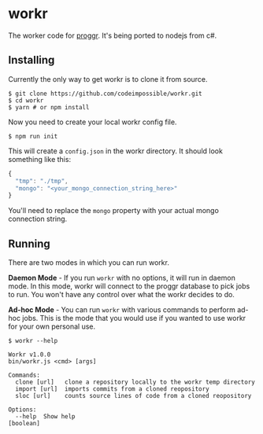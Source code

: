 workr
=====

The worker code for [proggr](http://github.com/codeimpossible/proggr). It's being ported to nodejs from c#.

## Installing

Currently the only way to get workr is to clone it from source.

```
$ git clone https://github.com/codeimpossible/workr.git
$ cd workr
$ yarn # or npm install
```

Now you need to create your local workr config file.

```
$ npm run init
```

This will create a `config.json` in the workr directory. It should look something like this:

```javascript
{
  "tmp": "./tmp",
  "mongo": "<your_mongo_connection_string_here>"
}
```

You'll need to replace the `mongo` property with your actual mongo connection string.

## Running

There are two modes in which you can run workr.

**Daemon Mode** - If you run `workr` with no options, it will run in daemon mode. In this mode, workr will connect to the proggr database to pick jobs to run. You won't have any control over what the workr decides to do.

**Ad-hoc Mode** - You can run `workr` with various commands to perform ad-hoc jobs. This is the mode that you would use if you wanted to use workr for your own personal use.

```
$ workr --help

Workr v1.0.0
bin/workr.js <cmd> [args]

Commands:
  clone [url]   clone a repository locally to the workr temp directory
  import [url]  imports commits from a cloned reopository
  sloc [url]    counts source lines of code from a cloned reopository

Options:
  --help  Show help                                                    [boolean]
```
